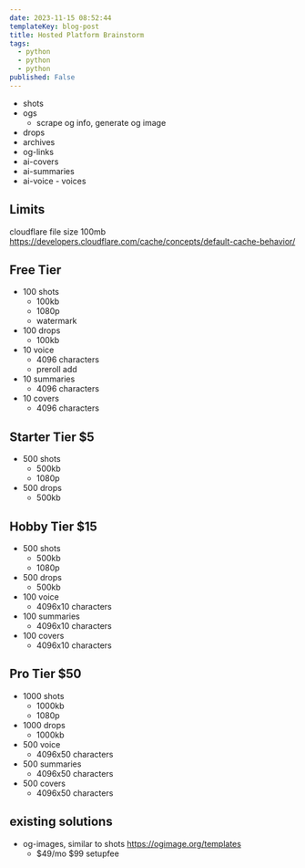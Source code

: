 ```yaml
---
date: 2023-11-15 08:52:44
templateKey: blog-post
title: Hosted Platform Brainstorm
tags:
  - python
  - python
  - python
published: False
---
```


- shots
- ogs
  - scrape og info, generate og image
- drops
- archives
- og-links
- ai-covers
- ai-summaries
- ai-voice - voices

## Limits

cloudflare file size 100mb <https://developers.cloudflare.com/cache/concepts/default-cache-behavior/>

## Free Tier

- 100 shots
  - 100kb
  - 1080p
  - watermark
- 100 drops
  - 100kb
- 10 voice
  - 4096 characters
  - preroll add
- 10 summaries
  - 4096 characters
- 10 covers
  - 4096 characters

## Starter Tier $5

- 500 shots
  - 500kb
  - 1080p
- 500 drops
  - 500kb

## Hobby Tier $15

- 500 shots
  - 500kb
  - 1080p
- 500 drops
  - 500kb
- 100 voice
  - 4096x10 characters
- 100 summaries
  - 4096x10 characters
- 100 covers
  - 4096x10 characters

## Pro Tier $50

- 1000 shots
  - 1000kb
  - 1080p
- 1000 drops
  - 1000kb
- 500 voice
  - 4096x50 characters
- 500 summaries
  - 4096x50 characters
- 500 covers
  - 4096x50 characters

## existing solutions

- og-images, similar to shots <https://ogimage.org/templates>
  - $49/mo $99 setupfee
